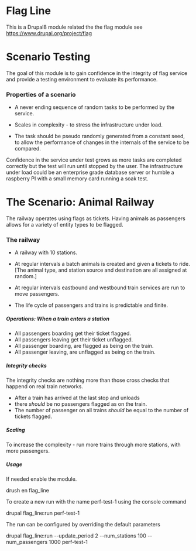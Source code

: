 # Flag Line
This is a Drupal8 module related the the flag module
see https://www.drupal.org/project/flag

# Scenario Testing

The goal of this module is to gain confidence in the integrity of flag
service and provide a testing environment to evaluate its performance.

### Properties of a scenario

  - A never ending sequence of random tasks to be performed by the service.

  - Scales in complexity - to stress the infrastructure under load.

  - The task should be pseudo randomly generated from a constant seed, to allow
    the performance of changes in the internals of the service to be compared.



  Confidence in the service under test grows as more tasks are completed
  correctly but the test will run until stopped by the user. The infrastructure
  under load could be an enterprise grade database server or humble a raspberry
  PI with a small memory card running a soak test.

# The Scenario: Animal Railway

   The railway operates using flags as tickets. Having animals as passengers
   allows for a variety of entity types to be flagged.

### The railway

  - A railway with 10 stations.

  - At regular intervals a batch animals is created and given a tickets to ride.
    [The animal type, and station source and destination are all assigned at
    random.]

  - At regular intervals eastbound and westbound train services are run
    to move passengers.

  - The life cycle of passengers and trains is predictable and finite.


##### Operations: When a train enters a station

  - All passengers boarding get their ticket flagged.
  - All passengers leaving get their ticket unflagged.
  - All passenger boarding, are flagged as being on the train.
  - All passenger leaving, are unflagged as being on the train.

##### Integrity checks

  The integrity checks are nothing more than those cross checks that happend on
  real train networks.


  - After a train has arrived at the last stop and unloads
  - there <em>should</em> be no passengers flagged as on the train.
  - The number of passenger on all trains <em>should</em> be equal to the
    number of tickets flagged.


##### Scaling

To increase the complexity - run more trains through more stations, with more
passengers.

##### Usage

If needed enable the module.

drush en flag_line

To create a new run with the name perf-test-1 using the console command

drupal flag_line:run perf-test-1

The run can be configured by overriding the default parameters

drupal flag_line:run --update_period 2 --num_stations 100 --num_passengers 1000 perf-test-1

